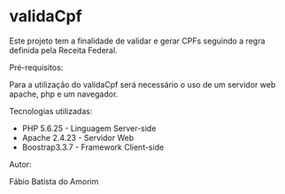 # validaCpf

Este projeto tem a finalidade de validar e gerar CPFs seguindo a regra definida pela Receita Federal.

Pré-requisitos:

Para a utilização do validaCpf será necessário o uso de um servidor web apache, php e um navegador.

Tecnologias utilizadas:

- PHP 5.6.25 - Linguagem Server-side
- Apache 2.4.23 - Servidor Web
- Boostrap3.3.7 - Framework Client-side

Autor:

Fábio Batista do Amorim
